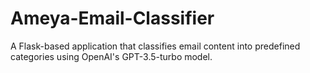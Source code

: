 # Ameya-Email-Classifier
 A Flask-based application that classifies email content into predefined categories using OpenAI's GPT-3.5-turbo model.
